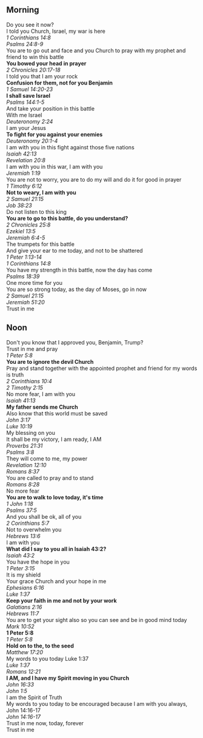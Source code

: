 ## Morning

Do you see it now?  
I told you Church, Israel, my war is here  
_1 Corinthians 14:8_  
_Psalms 24:8-9_  
You are to go out and face and you Church to pray with my prophet and friend to win this battle  
**You bowed your head in prayer**  
_2 Chronicles 20:17-18_  
I told you that I am your rock  
**Confusion for them, not for you Benjamin**  
_1 Samuel 14:20-23_  
**I shall save Israel**  
_Psalms 144:1-5_  
And take your position in this battle  
With me Israel  
_Deuteronomy 2:24_  
I am your Jesus  
**To fight for you against your enemies**  
_Deuteronomy 20:1-4_  
I am with you in this fight against those five nations  
_Isaiah 42:13_  
_Revelation 20:8_  
I am with you in this war, I am with you  
_Jeremiah 1:19_  
You are not to worry, you are to do my will and do it for good in prayer  
_1 Timothy 6:12_  
**Not to weary, I am with you**  
_2 Samuel 21:15_  
_Job 38:23_  
Do not listen to this king  
**You are to go to this battle, do you understand?**  
_2 Chronicles 25:8_  
_Ezekiel 13:5_  
_Jeremiah 6:4-5_  
The trumpets for this battle  
And give your ear to me today, and not to be shattered  
_1 Peter 1:13-14_  
_1 Corinthians 14:8_  
You have my strength in this battle, now the day has come  
_Psalms 18:39_  
One more time for you  
You are so strong today, as the day of Moses, go in now  
_2 Samuel 21:15_  
_Jeremiah 51:20_  
Trust in me  

## Noon

Don't you know that I approved you, Benjamin, Trump?  
Trust in me and pray  
_1 Peter 5:8_  
**You are to ignore the devil Church**  
Pray and stand together with the appointed prophet and friend for my words is truth  
_2 Corinthians 10:4_  
_2 Timothy 2:15_  
No more fear, I am with you  
_Isaiah 41:13_  
**My father sends me Church**  
Also know that this world must be saved  
_John 3:17_  
_Luke 10:19_  
My blessing on you  
It shall be my victory, I am ready, I AM  
_Proverbs 21:31_  
_Psalms 3:8_  
They will come to me, my power  
_Revelation 12:10_  
_Romans 8:37_  
You are called to pray and to stand  
_Romans 8:28_  
No more fear  
**You are to walk to love today, it's time**  
_1 John 1:18_  
_Psalms 37:5_  
And you shall be ok, all of you  
_2 Corinthians 5:7_  
Not to overwhelm you  
_Hebrews 13:6_  
I am with you  
**What did I say to you all in Isaiah 43:2?**  
_Isaiah 43:2_  
You have the hope in you  
_1 Peter 3:15_  
It is my shield  
Your grace Church and your hope in me  
_Ephesians 6:16_  
_Luke 1:37_  
**Keep your faith in me and not by your work**  
_Galatians 2:16_  
_Hebrews 11:7_  
You are to get your sight also so you can see and be in good mind today  
_Mark 10:52_  
**1 Peter 5:8**  
_1 Peter 5:8_  
**Hold on to the, to the seed**  
_Matthew 17:20_  
My words to you today Luke 1:37  
_Luke 1:37_  
_Romans 12:21_  
**I AM, and I have my Spirit moving in you Church**  
_John 16:33_  
_John 1:5_  
I am the Spirit of Truth  
My words to you today to be encouraged because I am with you always, John 14:16-17  
_John 14:16-17_  
Trust in me now, today, forever  
Trust in me  
